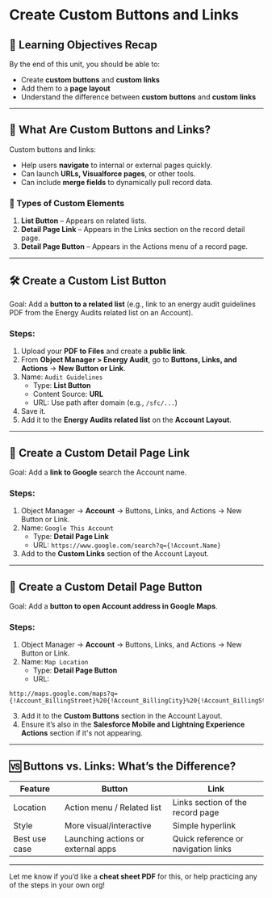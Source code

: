 # Create Custom Buttons and Links

## 🔧 **Learning Objectives Recap**
By the end of this unit, you should be able to:
- Create **custom buttons** and **custom links**
- Add them to a **page layout**
- Understand the difference between **custom buttons** and **custom links**

---

## 🧩 **What Are Custom Buttons and Links?**
Custom buttons and links:
- Help users **navigate** to internal or external pages quickly.
- Can launch **URLs, Visualforce pages**, or other tools.
- Can include **merge fields** to dynamically pull record data.

### 📌 Types of Custom Elements
1. **List Button** – Appears on related lists.
2. **Detail Page Link** – Appears in the Links section on the record detail page.
3. **Detail Page Button** – Appears in the Actions menu of a record page.

---

## 🛠️ **Create a Custom List Button**
Goal: Add a **button to a related list** (e.g., link to an energy audit guidelines PDF from the Energy Audits related list on an Account).

### Steps:
1. Upload your **PDF to Files** and create a **public link**.
2. From **Object Manager > Energy Audit**, go to **Buttons, Links, and Actions** → **New Button or Link**.
3. Name: `Audit Guidelines`
   - Type: **List Button**
   - Content Source: **URL**
   - URL: Use path after domain (e.g., `/sfc/...`)
4. Save it.
5. Add it to the **Energy Audits related list** on the **Account Layout**.

---

## 🔗 **Create a Custom Detail Page Link**
Goal: Add a **link to Google** search the Account name.

### Steps:
1. Object Manager → **Account** → Buttons, Links, and Actions → New Button or Link.
2. Name: `Google This Account`
   - Type: **Detail Page Link**
   - URL: `https://www.google.com/search?q={!Account.Name}`
3. Add to the **Custom Links** section of the Account Layout.

---

## 📍 **Create a Custom Detail Page Button**
Goal: Add a **button to open Account address in Google Maps**.

### Steps:
1. Object Manager → **Account** → Buttons, Links, and Actions → New Button or Link.
2. Name: `Map Location`
   - Type: **Detail Page Button**
   - URL:
```http
http://maps.google.com/maps?q={!Account_BillingStreet}%20{!Account_BillingCity}%20{!Account_BillingState}%20{!Account_BillingPostalCode}
```
3. Add it to the **Custom Buttons** section in the Account Layout.
4. Ensure it’s also in the **Salesforce Mobile and Lightning Experience Actions** section if it's not appearing.

---

## 🆚 **Buttons vs. Links: What’s the Difference?**
| Feature                | Button                                  | Link                                      |
|------------------------|------------------------------------------|-------------------------------------------|
| Location               | Action menu / Related list               | Links section of the record page          |
| Style                  | More visual/interactive                  | Simple hyperlink                          |
| Best use case          | Launching actions or external apps       | Quick reference or navigation links       |

---

Let me know if you’d like a **cheat sheet PDF** for this, or help practicing any of the steps in your own org!
